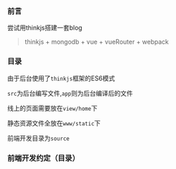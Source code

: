 
### 前言

尝试用thinkjs搭建一套blog

> thinkjs + mongodb + vue + vueRouter + webpack

### 目录

由于后台使用了`thinkjs`框架的ES6模式

`src`为后台编写文件,`app`则为后台编译后的文件

线上的页面需要放在`view/home`下

静态资源文件全放在`www/static`下

前端开发目录为`source`

### 前端开发约定（目录）


